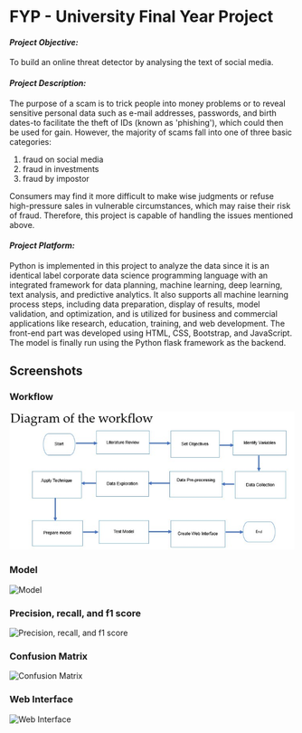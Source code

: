 # FYP - University Final Year Project


#### ***Project Objective:***
To build an online threat detector by analysing the text of social media.


#### ***Project Description:***
The purpose of a scam is to trick people into money problems or to reveal sensitive personal data such as e-mail addresses, passwords, and birth dates-to facilitate the theft of IDs (known as 'phishing'), which could then be used for gain. However, the majority of scams fall into one of three basic categories: 
1. fraud on social media
2. fraud in investments
3. fraud by impostor <br>

Consumers may find it more difficult to make wise judgments or refuse high-pressure sales in vulnerable circumstances, which may raise their risk of fraud. Therefore, this project is capable of handling the issues mentioned above.


#### ***Project Platform:***
Python is implemented in this project to analyze the data since it is an identical label corporate data science programming language with an integrated framework for data planning, machine learning, deep learning, text analysis, and predictive analytics. It also supports all machine learning process steps, including data preparation, display of results, model validation, and optimization, and is utilized for business and commercial applications like research, education, training, and web development. The front-end part was developed using HTML, CSS, Bootstrap, and JavaScript. The model is finally run using the Python flask framework as the backend.


## Screenshots

### Workflow
![Workflow](https://github.com/SaidulHaq/FYP/blob/main/workflow.jpg)

### Model
![Model](https://github.com/SaidulHaq/bproperty_ManualTestingReport/blob/main/Test%20Mrtrics.jpg)

### Precision, recall, and f1 score
![Precision, recall, and f1 score](https://github.com/SaidulHaq/bproperty_ManualTestingReport/blob/main/Bug%20Report.jpg)

### Confusion Matrix
![Confusion Matrix](https://github.com/SaidulHaq/bproperty_ManualTestingReport/blob/main/bproperty_MindMap.png)

### Web Interface
![Web Interface](https://github.com/SaidulHaq/bproperty_ManualTestingReport/blob/main/bproperty_MindMap.png)
